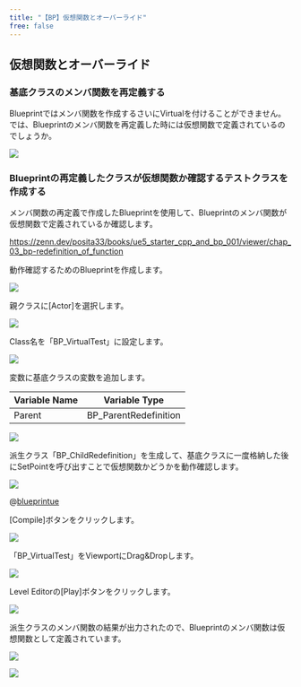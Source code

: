 ```yaml
---
title: "【BP】仮想関数とオーバーライド"
free: false
---
```


## 仮想関数とオーバーライド

### 基底クラスのメンバ関数を再定義する

Blueprintではメンバ関数を作成するさいにVirtualを付けることができません。
では、Blueprintのメンバ関数を再定義した時には仮想関数で定義されているのでしょうか。

![](/images/books/ue5_starter_cpp_and_bp_001/chap_03_bp-virtual_function_override/2022-09-19-18-00-49.png)

### Blueprintの再定義したクラスが仮想関数か確認するテストクラスを作成する

メンバ関数の再定義で作成したBlueprintを使用して、Blueprintのメンバ関数が仮想関数で定義されているか確認します。

https://zenn.dev/posita33/books/ue5_starter_cpp_and_bp_001/viewer/chap_03_bp-redefinition_of_function

動作確認するためのBlueprintを作成します。

![](/images/books/ue5_starter_cpp_and_bp_001/chap_03_bp-virtual_function_override/2022-09-19-17-41-38.png)

親クラスに[Actor]を選択します。

![](/images/books/ue5_starter_cpp_and_bp_001/chap_03_bp-virtual_function_override/2022-09-19-17-43-18.png)

Class名を「BP_VirtualTest」に設定します。

![](/images/books/ue5_starter_cpp_and_bp_001/chap_03_bp-virtual_function_override/2022-09-19-17-44-47.png)

変数に基底クラスの変数を追加します。

| Variable Name | Variable Type         |
| ------------- | --------------------- |
| Parent        | BP_ParentRedefinition |

![](/images/books/ue5_starter_cpp_and_bp_001/chap_03_bp-virtual_function_override/2022-09-19-17-51-31.png)

派生クラス「BP_ChildRedefinition」を生成して、基底クラスに一度格納した後にSetPointを呼び出すことで仮想関数かどうかを動作確認します。

![](/images/books/ue5_starter_cpp_and_bp_001/chap_03_bp-virtual_function_override/2022-09-19-17-50-13.png)

@[blueprintue](https://blueprintue.com/render/g1yj2ycs/)

[Compile]ボタンをクリックします。

![](/images/books/ue5_starter_cpp_and_bp_001/chap_03_bp-virtual_function_override/2022-09-19-17-53-13.png)

「BP_VirtualTest」をViewportにDrag&Dropします。

![](/images/books/ue5_starter_cpp_and_bp_001/chap_03_bp-virtual_function_override/2022-09-19-17-56-11.png)

Level Editorの[Play]ボタンをクリックします。

![](/images/books/ue5_starter_cpp_and_bp_001/chap_03_constructor_destructor/2022-07-24-15-50-06.png)

派生クラスのメンバ関数の結果が出力されたので、Blueprintのメンバ関数は仮想関数として定義されています。

![](/images/books/ue5_starter_cpp_and_bp_001/chap_03_bp-virtual_function_override/2022-09-19-17-56-31.png)

![](/images/books/ue5_starter_cpp_and_bp_001/chap_03_bp-virtual_function_override/2022-09-19-18-05-18.png)
